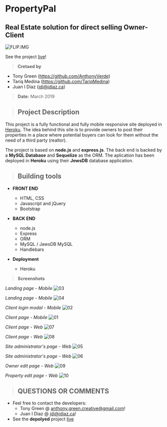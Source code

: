 # PropertyPal
## Real Estate solution for direct selling Owner-Client ##
![FLIP.IMG](./public/images/property-pal-logo-horiz-blk.png)

See the project [live](https://idiaz-propertypal.herokuapp.com)!

> **Cretaed by**
- Tony Green (https://github.com/AnthonyVerde)
- Tariq Medina (https://github.com/TariqMedina)
- Juan I Diaz (jdi@idiaz.ca)

> **Date:** March 2019

> ## Project Description

This project is a fully functional and fully mobile responsive site deployed in [Heroku](https://idiaz-propertypal.herokuapp.com). The idea behind this site is to provide owners to post their properties in a place where potential buyers can look for them without the need of a third party (realtor).

The project is based on **node.js** and **express.js**. The back end is backed by a **MySQL Database** and **Sequelize** as the ORM. The aplication has been deployed in **Heroku** using their **JewsDB** database application.

> ## Building tools
- **FRONT END**
    - HTML, CSS
    - Javascript and jQuery
    - Bootstrap

- **BACK END**
    - node.js
    - Express
    - ORM
    - MySQL / JawsDB MySQL
    - Handlebars

- **Deployment**
    - Heroku

>**Screenshots**

*Landing page - Mobile*
![03](./other/mobile_landing.png)

*Landing page - Mobile*
![04](./other/mobile_search.png)

*Client login modal - Mobile*
![02](./other/mobile_clientModal.png)

*Client page - Mobile*
![01](./other/mobile_client.png)

*Client page - Web*
![07](./other/web_client1.png)

*Client page - Web*
![08](./other/web_client2.png)

*Site administrator's page - Web*
![05](./other/web_admin1.png)

*Site administrator's page - Web*
![06](./other/web_admin2.png)

*Owner edit page - Web*
![09](./other/web_editOwner.png)

*Property edit page - Web*
![10](./other/web_editProperty.png)


>## QUESTIONS OR COMMENTS
- Feel free to contact the developers:
    - Tony Green @ <anthony.green.creative@gmail.com>!
    - Juan I Diaz @ <jdi@idiaz.ca>!
- See the **depolyed** project [live](https://idiaz-propertypal.herokuapp.com)